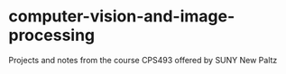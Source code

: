 # computer-vision-and-image-processing
Projects and notes from the course CPS493 offered by SUNY New Paltz
